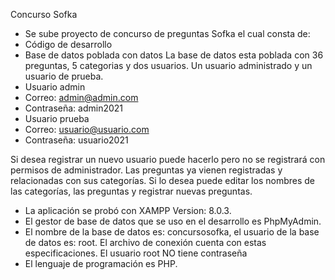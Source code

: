 Concurso Sofka
- Se sube proyecto de concurso de preguntas Sofka el cual consta de:
- Código de desarrollo
- Base de datos poblada con datos
La base de datos esta poblada con 36 preguntas, 5 categorias y dos usuarios.
Un usuario administrado y un usuario de prueba.
- Usuario admin
- Correo: admin@admin.com
- Contraseña: admin2021
- Usuario prueba
- Correo: usuario@usuario.com
- Contraseña: usuario2021

Si desea registrar un nuevo usuario puede hacerlo pero no se registrará con permisos de administrador. 
Las preguntas ya vienen registradas y relacionadas con sus categorías. Si lo desea puede editar los nombres de las categorías, las preguntas y registrar nuevas preguntas. 

- La aplicación se probó con XAMPP Version: 8.0.3.
- El gestor de base de datos que se uso en el desarrollo es PhpMyAdmin.
- El nombre de la base de datos es: concursosofka, el usuario de la base de datos es: root. El archivo de conexión cuenta con estas especificaciones. El usuario root NO tiene contraseña 
- El lenguaje de programación es PHP.
